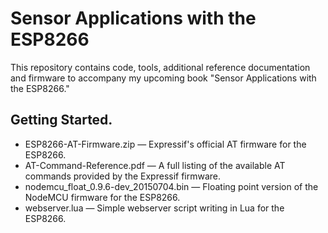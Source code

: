 # Sensor Applications with the ESP8266
 
This repository contains code, tools, additional reference documentation and firmware to accompany my upcoming book "Sensor Applications with the ESP8266."

## Getting Started.

* ESP8266-AT-Firmware.zip — Expressif's official AT firmware for the ESP8266.
* AT-Command-Reference.pdf — A full listing of the available AT commands provided by the Expressif firmware.
* nodemcu_float_0.9.6-dev_20150704.bin — Floating point version of the NodeMCU firmware for the ESP8266.
* webserver.lua — Simple webserver script writing in Lua for the ESP8266.
